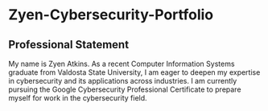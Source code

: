 # Zyen-Cybersecurity-Portfolio

## Professional Statement
My name is Zyen Atkins. As a recent Computer Information Systems graduate from Valdosta State University, I am eager to deepen my expertise in cybersecurity and its applications across industries. I am currently pursuing the Google Cybersecurity Professional Certificate to prepare myself for work in the cybersecurity field.

